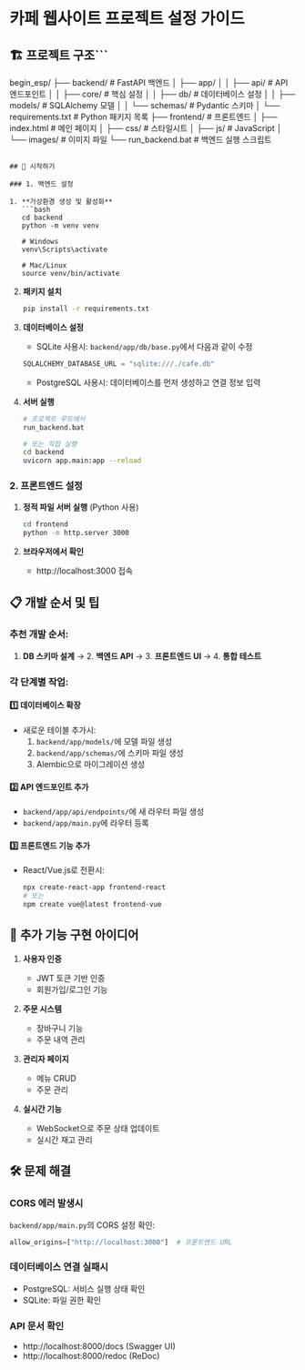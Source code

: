 # 카페 웹사이트 프로젝트 설정 가이드

## 🏗️ 프로젝트 구조```
begin_esp/
├── backend/                 # FastAPI 백엔드
│   ├── app/
│   │   ├── api/            # API 엔드포인트
│   │   ├── core/           # 핵심 설정
│   │   ├── db/             # 데이터베이스 설정
│   │   ├── models/         # SQLAlchemy 모델
│   │   └── schemas/        # Pydantic 스키마
│   └── requirements.txt    # Python 패키지 목록
├── frontend/               # 프론트엔드
│   ├── index.html         # 메인 페이지
│   ├── css/               # 스타일시트
│   ├── js/                # JavaScript
│   └── images/            # 이미지 파일
└── run_backend.bat        # 백엔드 실행 스크립트

```

## 🚀 시작하기

### 1. 백엔드 설정

1. **가상환경 생성 및 활성화**
   ```bash
   cd backend
   python -m venv venv
   
   # Windows
   venv\Scripts\activate
   
   # Mac/Linux
   source venv/bin/activate
   ```

2. **패키지 설치**
   ```bash
   pip install -r requirements.txt
   ```

3. **데이터베이스 설정**
   - SQLite 사용시: `backend/app/db/base.py`에서 다음과 같이 수정
   ```python
   SQLALCHEMY_DATABASE_URL = "sqlite:///./cafe.db"
   ```
   
   - PostgreSQL 사용시: 데이터베이스를 먼저 생성하고 연결 정보 입력

4. **서버 실행**
   ```bash
   # 프로젝트 루트에서
   run_backend.bat
   
   # 또는 직접 실행
   cd backend
   uvicorn app.main:app --reload
   ```

### 2. 프론트엔드 설정

1. **정적 파일 서버 실행** (Python 사용)
   ```bash
   cd frontend
   python -m http.server 3000
   ```

2. **브라우저에서 확인**
   - http://localhost:3000 접속

## 📋 개발 순서 및 팁

### 추천 개발 순서:
1. **DB 스키마 설계** → 2. **백엔드 API** → 3. **프론트엔드 UI** → 4. **통합 테스트**

### 각 단계별 작업:

#### 1️⃣ 데이터베이스 확장
- 새로운 테이블 추가시:
  1. `backend/app/models/`에 모델 파일 생성
  2. `backend/app/schemas/`에 스키마 파일 생성
  3. Alembic으로 마이그레이션 생성

#### 2️⃣ API 엔드포인트 추가
- `backend/app/api/endpoints/`에 새 라우터 파일 생성
- `backend/app/main.py`에 라우터 등록

#### 3️⃣ 프론트엔드 기능 추가
- React/Vue.js로 전환시:
  ```bash
  npx create-react-app frontend-react
  # 또는
  npm create vue@latest frontend-vue
  ```

## 🔧 추가 기능 구현 아이디어

1. **사용자 인증**
   - JWT 토큰 기반 인증
   - 회원가입/로그인 기능

2. **주문 시스템**
   - 장바구니 기능
   - 주문 내역 관리

3. **관리자 페이지**
   - 메뉴 CRUD
   - 주문 관리

4. **실시간 기능**
   - WebSocket으로 주문 상태 업데이트
   - 실시간 재고 관리

## 🛠️ 문제 해결

### CORS 에러 발생시
`backend/app/main.py`의 CORS 설정 확인:
```python
allow_origins=["http://localhost:3000"]  # 프론트엔드 URL
```

### 데이터베이스 연결 실패시
- PostgreSQL: 서비스 실행 상태 확인
- SQLite: 파일 권한 확인

### API 문서 확인
- http://localhost:8000/docs (Swagger UI)
- http://localhost:8000/redoc (ReDoc) 

